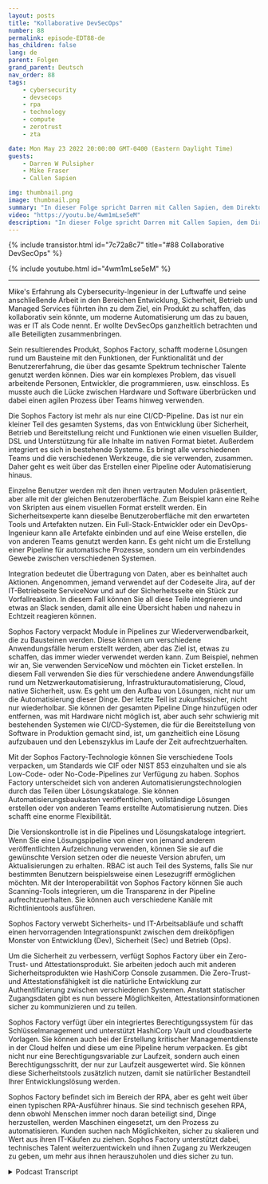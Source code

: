 ```yaml
---
layout: posts
title: "Kollaborative DevSecOps"
number: 88
permalink: episode-EDT88-de
has_children: false
lang: de
parent: Folgen
grand_parent: Deutsch
nav_order: 88
tags:
    - cybersecurity
    - devsecops
    - rpa
    - technology
    - compute
    - zerotrust
    - zta

date: Mon May 23 2022 20:00:00 GMT-0400 (Eastern Daylight Time)
guests:
    - Darren W Pulsipher
    - Mike Fraser
    - Callen Sapien

img: thumbnail.png
image: thumbnail.png
summary: "In dieser Folge spricht Darren mit Callen Sapien, dem Direktor für Produktmanagement bei Sophos Factory, und Mike Fraser, dem VP für DevSecOps, über ihr Produkt, das wirklich kollaboratives SecDevOps ermöglicht."
video: "https://youtu.be/4wm1mLse5eM"
description: "In dieser Folge spricht Darren mit Callen Sapien, dem Direktor für Produktmanagement bei Sophos Factory, und Mike Fraser, dem VP für DevSecOps, über ihr Produkt, das wirklich kollaboratives SecDevOps ermöglicht."
---
```


<div>
{% include transistor.html id="7c72a8c7" title="#88 Collaborative DevSecOps" %}

{% include youtube.html id="4wm1mLse5eM" %}
</div>

---

Mike's Erfahrung als Cybersecurity-Ingenieur in der Luftwaffe und seine anschließende Arbeit in den Bereichen Entwicklung, Sicherheit, Betrieb und Managed Services führten ihn zu dem Ziel, ein Produkt zu schaffen, das kollaborativ sein könnte, um moderne Automatisierung um das zu bauen, was er IT als Code nennt. Er wollte DevSecOps ganzheitlich betrachten und alle Beteiligten zusammenbringen.

Sein resultierendes Produkt, Sophos Factory, schafft moderne Lösungen rund um Bausteine mit den Funktionen, der Funktionalität und der Benutzererfahrung, die über das gesamte Spektrum technischer Talente genutzt werden können. Dies war ein komplexes Problem, das visuell arbeitende Personen, Entwickler, die programmieren, usw. einschloss. Es musste auch die Lücke zwischen Hardware und Software überbrücken und dabei einen agilen Prozess über Teams hinweg verwenden.

Die Sophos Factory ist mehr als nur eine CI/CD-Pipeline. Das ist nur ein kleiner Teil des gesamten Systems, das von Entwicklung über Sicherheit, Betrieb und Bereitstellung reicht und Funktionen wie einen visuellen Builder, DSL und Unterstützung für alle Inhalte im nativen Format bietet. Außerdem integriert es sich in bestehende Systeme. Es bringt alle verschiedenen Teams und die verschiedenen Werkzeuge, die sie verwenden, zusammen. Daher geht es weit über das Erstellen einer Pipeline oder Automatisierung hinaus.

Einzelne Benutzer werden mit den ihnen vertrauten Modulen präsentiert, aber alle mit der gleichen Benutzeroberfläche. Zum Beispiel kann eine Reihe von Skripten aus einem visuellen Format erstellt werden. Ein Sicherheitsexperte kann dieselbe Benutzeroberfläche mit den erwarteten Tools und Artefakten nutzen. Ein Full-Stack-Entwickler oder ein DevOps-Ingenieur kann alle Artefakte einbinden und auf eine Weise erstellen, die von anderen Teams genutzt werden kann. Es geht nicht um die Erstellung einer Pipeline für automatische Prozesse, sondern um ein verbindendes Gewebe zwischen verschiedenen Systemen.

Integration bedeutet die Übertragung von Daten, aber es beinhaltet auch Aktionen. Angenommen, jemand verwendet auf der Codeseite Jira, auf der IT-Betriebseite ServiceNow und auf der Sicherheitsseite ein Stück zur Vorfallreaktion. In diesem Fall können Sie all diese Teile integrieren und etwas an Slack senden, damit alle eine Übersicht haben und nahezu in Echtzeit reagieren können.

Sophos Factory verpackt Module in Pipelines zur Wiederverwendbarkeit, die zu Bausteinen werden. Diese können um verschiedene Anwendungsfälle herum erstellt werden, aber das Ziel ist, etwas zu schaffen, das immer wieder verwendet werden kann. Zum Beispiel, nehmen wir an, Sie verwenden ServiceNow und möchten ein Ticket erstellen. In diesem Fall verwenden Sie dies für verschiedene andere Anwendungsfälle rund um Netzwerkautomatisierung, Infrastrukturautomatisierung, Cloud, native Sicherheit, usw. Es geht um den Aufbau von Lösungen, nicht nur um die Automatisierung dieser Dinge. Der letzte Teil ist zukunftssicher, nicht nur wiederholbar. Sie können der gesamten Pipeline Dinge hinzufügen oder entfernen, was mit Hardware nicht möglich ist, aber auch sehr schwierig mit bestehenden Systemen wie CI/CD-Systemen, die für die Bereitstellung von Software in Produktion gemacht sind, ist, um ganzheitlich eine Lösung aufzubauen und den Lebenszyklus im Laufe der Zeit aufrechtzuerhalten.

Mit der Sophos Factory-Technologie können Sie verschiedene Tools verpacken, um Standards wie CIF oder NIST 853 einzuhalten und sie als Low-Code- oder No-Code-Pipelines zur Verfügung zu haben. Sophos Factory unterscheidet sich von anderen Automatisierungstechnologien durch das Teilen über Lösungskataloge. Sie können Automatisierungsbaukasten veröffentlichen, vollständige Lösungen erstellen oder von anderen Teams erstellte Automatisierung nutzen. Dies schafft eine enorme Flexibilität.

Die Versionskontrolle ist in die Pipelines und Lösungskataloge integriert. Wenn Sie eine Lösungspipeline von einer von jemand anderem veröffentlichten Aufzeichnung verwenden, können Sie sie auf die gewünschte Version setzen oder die neueste Version abrufen, um Aktualisierungen zu erhalten. RBAC ist auch Teil des Systems, falls Sie nur bestimmten Benutzern beispielsweise einen Lesezugriff ermöglichen möchten. Mit der Interoperabilität von Sophos Factory können Sie auch Scanning-Tools integrieren, um die Transparenz in der Pipeline aufrechtzuerhalten. Sie können auch verschiedene Kanäle mit Richtlinientools ausführen.

Sophos Factory verwebt Sicherheits- und IT-Arbeitsabläufe und schafft einen hervorragenden Integrationspunkt zwischen dem dreiköpfigen Monster von Entwicklung (Dev), Sicherheit (Sec) und Betrieb (Ops).

Um die Sicherheit zu verbessern, verfügt Sophos Factory über ein Zero-Trust- und Attestationsprodukt. Sie arbeiten jedoch auch mit anderen Sicherheitsprodukten wie HashiCorp Console zusammen. Die Zero-Trust- und Attestationsfähigkeit ist die natürliche Entwicklung zur Authentifizierung zwischen verschiedenen Systemen. Anstatt statischer Zugangsdaten gibt es nun bessere Möglichkeiten, Attestationsinformationen sicher zu kommunizieren und zu teilen.

Sophos Factory verfügt über ein integriertes Berechtigungssystem für das Schlüsselmanagement und unterstützt HashiCorp Vault und cloudbasierte Vorlagen. Sie können auch bei der Erstellung kritischer Managementdienste in der Cloud helfen und diese um eine Pipeline herum verpacken. Es gibt nicht nur eine Berechtigungsvariable zur Laufzeit, sondern auch einen Berechtigungsschritt, der nur zur Laufzeit ausgewertet wird. Sie können diese Sicherheitstools zusätzlich nutzen, damit sie natürlicher Bestandteil Ihrer Entwicklungslösung werden.

Sophos Factory befindet sich im Bereich der RPA, aber es geht weit über einen typischen RPA-Ausführer hinaus. Sie sind technisch gesehen RPA, denn obwohl Menschen immer noch daran beteiligt sind, Dinge herzustellen, werden Maschinen eingesetzt, um den Prozess zu automatisieren. Kunden suchen nach Möglichkeiten, sicher zu skalieren und Wert aus ihren IT-Käufen zu ziehen. Sophos Factory unterstützt dabei, technisches Talent weiterzuentwickeln und ihnen Zugang zu Werkzeugen zu geben, um mehr aus ihnen herauszuholen und dies sicher zu tun.



<details>
<summary> Podcast Transcript </summary>

<p></p>

</details>
